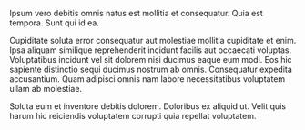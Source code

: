 Ipsum vero debitis omnis natus est mollitia et consequatur. Quia est tempora. Sunt qui id ea.
 Cupiditate soluta error consequatur aut molestiae mollitia cupiditate et enim. Ipsa aliquam similique reprehenderit incidunt facilis aut occaecati voluptas. Voluptatibus incidunt vel sit dolorem nisi ducimus eaque eum modi. Eos hic sapiente distinctio sequi ducimus nostrum ab omnis. Consequatur expedita accusantium. Quam adipisci omnis nam labore necessitatibus voluptatem ullam ab molestiae.
 Soluta eum et inventore debitis dolorem. Doloribus ex aliquid ut. Velit quis harum hic reiciendis voluptatem corrupti quia repellat voluptatem.